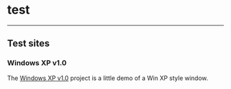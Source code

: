 # test
<hr />
<h2>
Test sites
</h2>
<h3>
Windows XP v1.0
</h3>
<p>The <a href="https://davidholt4.github.io/test/winxp1/">Windows XP v1.0</a> project is a little demo of a Win XP style window.</p>
